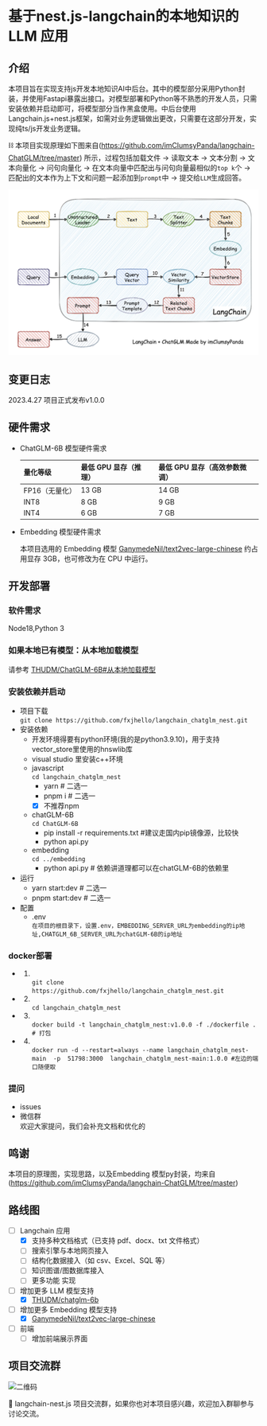 # 基于nest.js-langchain的本地知识的 LLM 应用

## 介绍

本项目旨在实现支持js开发本地知识AI中后台。其中的模型部分采用Python封装，并使用Fastapi暴露出接口。对模型部署和Python等不熟悉的开发人员，只需安装依赖并启动即可，将模型部分当作黑盒使用。中后台使用Langchain.js+nest.js框架，如需对业务逻辑做出更改，只需要在这部分开发，实现纯ts/js开发业务逻辑。

⛓️ 本项目实现原理如下图来自(https://github.com/imClumsyPanda/langchain-ChatGLM/tree/master) 所示，过程包括加载文件 -> 读取文本 -> 文本分割 -> 文本向量化 -> 问句向量化 -> 在文本向量中匹配出与问句向量最相似的`top k`个 -> 匹配出的文本作为上下文和问题一起添加到`prompt`中 -> 提交给`LLM`生成回答。

![实现原理图](img/langchain+chatglm.png)

## 变更日志

2023.4.27 项目正式发布v1.0.0

## 硬件需求

- ChatGLM-6B 模型硬件需求
  
    | **量化等级**   | **最低 GPU 显存**（推理） | **最低 GPU 显存**（高效参数微调） |
    | -------------- | ------------------------- | --------------------------------- |
    | FP16（无量化） | 13 GB                     | 14 GB                             |
    | INT8           | 8 GB                     | 9 GB                             |
    | INT4           | 6 GB                      | 7 GB                              |

- Embedding 模型硬件需求

    本项目选用的 Embedding 模型 [GanymedeNil/text2vec-large-chinese](https://huggingface.co/GanymedeNil/text2vec-large-chinese/tree/main) 约占用显存 3GB，也可修改为在 CPU 中运行。


## 开发部署

### 软件需求

Node18,Python 3

### 如果本地已有模型：从本地加载模型

请参考 [THUDM/ChatGLM-6B#从本地加载模型](https://github.com/THUDM/ChatGLM-6B#从本地加载模型)

### 安装依赖并启动
- 项目下载\
  ```git clone https://github.com/fxjhello/langchain_chatglm_nest.git```
- 安装依赖
  - 开发环境得要有python环境(我的是python3.9.10)，用于支持vector_store里使用的hnswlib库
  - visual studio 里安装c++环境
  - javascript\
    `cd langchain_chatglm_nest`
    - yarn # 二选一
    - pnpm i # 二选一
    - [x] 不推荐npm
  - chatGLM-6B\
    `cd ChatGLM-6B`
    - pip install -r requirements.txt #建议走国内pip镜像源，比较快
    - python api.py
  - embedding\
    `cd ../embedding`
    - python api.py # 依赖讲道理都可以在chatGLM-6B的依赖里
- 运行
  - yarn start:dev # 二选一
  - pnpm start:dev # 二选一
- 配置
  - .env\
    `在项目的根目录下，设置.env，EMBEDDING_SERVER_URL为embedding的ip地址,CHATGLM_6B_SERVER_URL为chatGLM-6B的ip地址`
### docker部署
- 1. \
  ```git clone https://github.com/fxjhello/langchain_chatglm_nest.git```
- 2. \
  ```cd langchain_chatglm_nest```
- 3. \
  ```docker build -t langchain_chatglm_nest:v1.0.0 -f ./dockerfile . # 打包```
- 4. \
  ```docker run -d --restart=always --name langchain_chatglm_nest-main  -p  51798:3000  langchain_chatglm_nest-main:1.0.0 #左边的端口随便取```
### 提问
- issues
- 微信群\
  欢迎大家提问，我们会补充文档和优化的
## 鸣谢
本项目的原理图，实现思路，以及Embedding 模型py封装，均来自(https://github.com/imClumsyPanda/langchain-ChatGLM/tree/master)

## 路线图

- [ ] Langchain 应用
  - [x] 支持多种文档格式（已支持 pdf、docx、txt 文件格式）
  - [ ] 搜索引擎与本地网页接入
  - [ ] 结构化数据接入（如 csv、Excel、SQL 等）
  - [ ] 知识图谱/图数据库接入
  - [ ] 更多功能 实现
- [ ] 增加更多 LLM 模型支持
  - [x] [THUDM/chatglm-6b](https://huggingface.co/THUDM/chatglm-6b)
- [ ] 增加更多 Embedding 模型支持
  - [x] [GanymedeNil/text2vec-large-chinese](https://huggingface.co/GanymedeNil/text2vec-large-chinese)
- [ ] 前端
  - [ ] 增加前端展示界面

## 项目交流群
![二维码](img/qr_code_8.png)

🎉 langchain-nest.js 项目交流群，如果你也对本项目感兴趣，欢迎加入群聊参与讨论交流。
